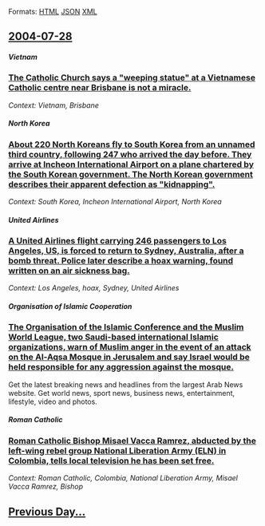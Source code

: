
Formats: [HTML](2004/07/28/index.html)  [JSON](2004/07/28/index.json)  [XML](2004/07/28/index.xml)  

## [2004-07-28](/news/2004/07/28/index.md)

##### Vietnam
### [ The Catholic Church says a "weeping statue" at a Vietnamese Catholic centre near Brisbane is not a miracle. ](/news/2004/07/28/the-catholic-church-says-a-weeping-statue-at-a-vietnamese-catholic-centre-near-brisbane-is-not-a-miracle.md)
_Context: Vietnam, Brisbane_

##### North Korea
### [ About 220 North Koreans fly to South Korea from an unnamed third country, following 247 who arrived the day before. They arrive at Incheon International Airport on a plane chartered by the South Korean government. The North Korean government describes their apparent defection as "kidnapping". ](/news/2004/07/28/about-220-north-koreans-fly-to-south-korea-from-an-unnamed-third-country-following-247-who-arrived-the-day-before-they-arrive-at-incheon.md)
_Context: South Korea, Incheon International Airport, North Korea_

##### United Airlines
### [ A United Airlines flight carrying 246 passengers to Los Angeles, US, is forced to return to Sydney, Australia, after a bomb threat. Police later describe a hoax warning, found written on an air sickness bag. ](/news/2004/07/28/a-united-airlines-flight-carrying-246-passengers-to-los-angeles-us-is-forced-to-return-to-sydney-australia-after-a-bomb-threat-police.md)
_Context: Los Angeles, hoax, Sydney, United Airlines_

##### Organisation of Islamic Cooperation
### [ The Organisation of the Islamic Conference and the Muslim World League, two Saudi-based international Islamic organizations, warn of Muslim anger in the event of an attack on the Al-Aqsa Mosque in Jerusalem and say Israel would be held responsible for any aggression against the mosque. ](/news/2004/07/28/the-organisation-of-the-islamic-conference-and-the-muslim-world-league-two-saudi-based-international-islamic-organizations-warn-of-muslim.md)
Get the latest breaking news and headlines from the largest Arab News website. Get world news, sport news, business news, entertainment, lifestyle, video and photos.

##### Roman Catholic
### [ Roman Catholic Bishop Misael Vacca Ramrez, abducted by the left-wing rebel group National Liberation Army (ELN) in Colombia, tells local television he has been set free. ](/news/2004/07/28/roman-catholic-bishop-misael-vacca-ramirez-abducted-by-the-left-wing-rebel-group-national-liberation-army-eln-in-colombia-tells-local-t.md)
_Context: Roman Catholic, Colombia, National Liberation Army, Misael Vacca Ramrez, Bishop_

## [Previous Day...](/news/2004/07/27/index.md)


